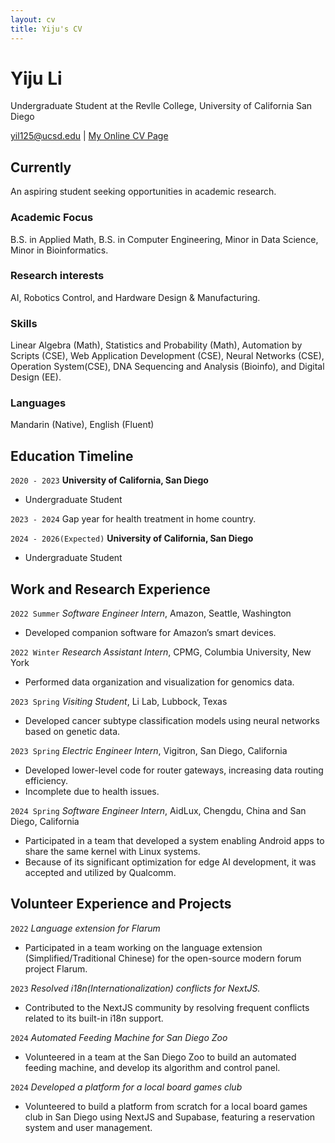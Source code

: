 ```yaml
---
layout: cv
title: Yiju's CV
---
```

# Yiju Li
Undergraduate Student at the Revlle College, University of California San Diego

<div id="webaddress">
<a href="yil125@ucsd.edu">yil125@ucsd.edu</a>
| <a href="https://yiju-li.github.io/markdown-cv/">My Online CV Page</a>
</div>


## Currently
An aspiring student seeking opportunities in academic research.

### Academic Focus
B.S. in Applied Math, B.S. in Computer Engineering, Minor in Data Science, Minor in Bioinformatics.

### Research interests
AI, Robotics Control, and Hardware Design & Manufacturing.

### Skills
Linear Algebra (Math), Statistics and Probability (Math), Automation by Scripts (CSE), Web Application Development (CSE), Neural Networks (CSE), Operation System(CSE), DNA Sequencing and Analysis (Bioinfo), and Digital Design (EE).

### Languages
Mandarin (Native), English (Fluent)

## Education Timeline

`2020 - 2023`
__University of California, San Diego__
- Undergraduate Student

`2023 - 2024`
Gap year for health treatment in home country.

`2024 - 2026(Expected)`
__University of California, San Diego__
- Undergraduate Student


## Work and Research Experience

`2022 Summer`
*Software Engineer Intern*, Amazon, Seattle, Washington
- Developed companion software for Amazon’s smart devices.

`2022 Winter`
*Research Assistant Intern*, CPMG, Columbia University, New York
- Performed data organization and visualization for genomics data.

`2023 Spring`
*Visiting Student*, Li Lab, Lubbock, Texas
- Developed cancer subtype classification models using neural networks based on genetic data.

`2023 Spring`
*Electric Engineer Intern*, Vigitron, San Diego, California
- Developed lower-level code for router gateways, increasing data routing efficiency.
- Incomplete due to health issues.

`2024 Spring`
*Software Engineer Intern*, AidLux, Chengdu, China and San Diego, California
- Participated in a team that developed a system enabling Android apps to share the same kernel with Linux systems.
- Because of its significant optimization for edge AI development, it was accepted and utilized by Qualcomm.

## Volunteer Experience and Projects

`2022`
*Language extension for Flarum*
- Participated in a team working on the language extension (Simplified/Traditional Chinese) for the open-source modern forum project Flarum.

`2023`
*Resolved i18n(Internationalization) conflicts for NextJS.*
- Contributed to the NextJS community by resolving frequent conflicts related to its built-in i18n support.

`2024`
*Automated Feeding Machine for San Diego Zoo*
- Volunteered in a team at the San Diego Zoo to build an automated feeding machine, and develop its algorithm and control panel.

`2024`
*Developed a platform for a local board games club*
- Volunteered to build a platform from scratch for a local board games club in San Diego using NextJS and Supabase, featuring a reservation system and user management.